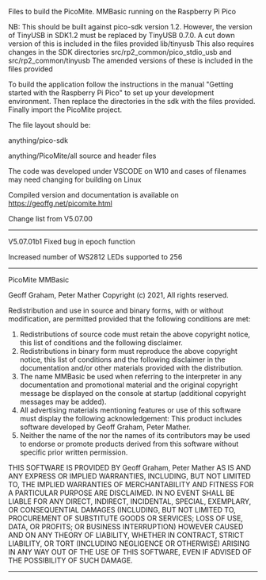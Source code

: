 Files to build the PicoMite. MMBasic running on the Raspberry Pi Pico

NB: This should be built against pico-sdk version 1.2. 
However, the version of TinyUSB in SDK1.2 must be replaced by TinyUSB 0.7.0. A cut down version of this is included in the files provided lib/tinyusb
This also requires changes in the SDK directories src/rp2_common/pico_stdio_usb and src/rp2_common/tinyusb
The amended versions of these is included in the files provided

To build the application follow the instructions in the manual "Getting started with the Raspberry Pi Pico"
to set up your development environment. Then replace the directories in the sdk with the files provided. 
Finally import the PicoMite project.

The file layout should be:

anything/pico-sdk

anything/PicoMite/all source and header files

The code was developed under VSCODE on W10 and cases of filenames may need changing for building on Linux

Compiled version and documentation is available on https://geoffg.net/picomite.html

Change list from V5.07.00
***********************************************************************************************************************

V5.07.01b1
Fixed bug in epoch function

Increased number of WS2812 LEDs supported to 256

***********************************************************************************************************************

PicoMite MMBasic


<COPYRIGHT HOLDERS>  Geoff Graham, Peter Mather
Copyright (c) 2021, <COPYRIGHT HOLDERS> All rights reserved.
    
Redistribution and use in source and binary forms, with or without modification, are permitted provided that the following conditions are met: 
1.	Redistributions of source code must retain the above copyright notice, this list of conditions and the following disclaimer.
2.	Redistributions in binary form must reproduce the above copyright notice, this list of conditions and the following disclaimer
    in the documentation and/or other materials provided with the distribution.
3.	The name MMBasic be used when referring to the interpreter in any documentation and promotional material and the original copyright message be displayed 
    on the console at startup (additional copyright messages may be added).
4.	All advertising materials mentioning features or use of this software must display the following acknowledgement: This product includes software developed 
    by Geoff Graham, Peter Mather.
5.	Neither the name of the <copyright holder> nor the names of its contributors may be used to endorse or promote products derived from this software 
    without specific prior written permission.

THIS SOFTWARE IS PROVIDED BY Geoff Graham, Peter Mather AS IS AND ANY EXPRESS OR IMPLIED WARRANTIES, INCLUDING, BUT NOT LIMITED TO, THE IMPLIED WARRANTIES
OF MERCHANTABILITY AND FITNESS FOR A PARTICULAR PURPOSE ARE DISCLAIMED. IN NO EVENT SHALL <COPYRIGHT HOLDERS> BE LIABLE FOR ANY DIRECT, 
INDIRECT, INCIDENTAL, SPECIAL, EXEMPLARY, OR CONSEQUENTIAL DAMAGES (INCLUDING, BUT NOT LIMITED TO, PROCUREMENT OF SUBSTITUTE GOODS OR SERVICES; 
LOSS OF USE, DATA, OR PROFITS; OR BUSINESS INTERRUPTION) HOWEVER CAUSED AND ON ANY THEORY OF LIABILITY, WHETHER IN CONTRACT, STRICT LIABILITY, 
OR TORT (INCLUDING NEGLIGENCE OR OTHERWISE) ARISING IN ANY WAY OUT OF THE USE OF THIS SOFTWARE, EVEN IF ADVISED OF THE POSSIBILITY OF SUCH DAMAGE. 

************************************************************************************************************************
